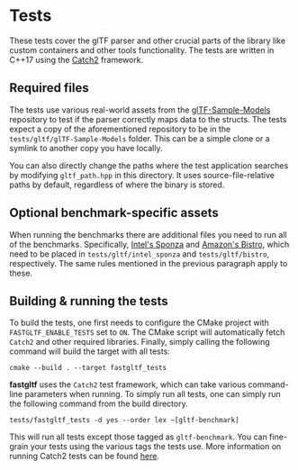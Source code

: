 # Tests

These tests cover the glTF parser and other crucial parts of the library like custom containers
and other tools functionality. The tests are written in C++17 using the
[Catch2](https://github.com/catchorg/Catch2) framework.

## Required files

The tests use various real-world assets from the  [glTF-Sample-Models](https://github.com/KhronosGroup/glTF-Sample-Models/)
repository to test if the parser correctly maps data to the structs. The tests
expect a copy of the aforementioned repository to be in the `tests/gltf/glTF-Sample-Models`
folder. This can be a simple clone or a symlink to another copy you have locally.

You can also directly change the paths where the test application searches by modifying
`gltf_path.hpp` in this directory. It uses source-file-relative paths by default,
regardless of where the binary is stored.

## Optional benchmark-specific assets

When running the benchmarks there are additional files you need to run all of the benchmarks.
Specifically, [Intel's Sponza](https://www.intel.com/content/www/us/en/developer/topic-technology/graphics-research/samples.html)
and [Amazon's Bistro](https://developer.nvidia.com/orca/amazon-lumberyard-bistro), which need to be
placed in `tests/gltf/intel_sponza` and `tests/gltf/bistro`, respectively.
The same rules mentioned in the previous paragraph apply to these.

## Building & running the tests

To build the tests, one first needs to configure the CMake project with `FASTGLTF_ENABLE_TESTS` set
to `ON`. The CMake script will automatically fetch `Catch2` and other required libraries. Finally,
simply calling the following command will build the target with all tests:
```
cmake --build . --target fastgltf_tests
```

**fastgltf** uses the `Catch2` test framework, which can take various command-line parameters when running.
To simply run all tests, one can simply run the following command from the build directory.
```
tests/fastgltf_tests -d yes --order lex ~[gltf-benchmark]
```

This will run all tests except those tagged as `gltf-benchmark`. You can fine-grain your tests using the
various tags the tests use. More information on running Catch2 tests can be found [here](https://github.com/catchorg/Catch2/blob/devel/docs/command-line.md).

